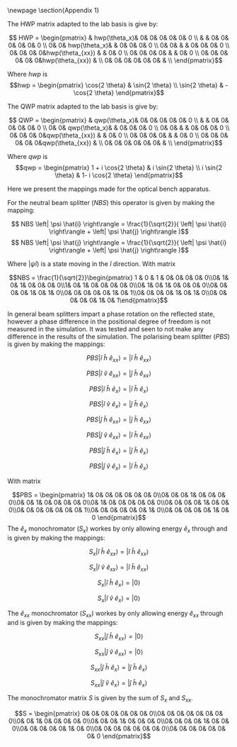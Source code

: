 

\newpage
\section{Appendix 1}

The HWP matrix adapted to the lab basis is give by:

$$ HWP = \begin{pmatrix}
            & hwp(\theta_x)& 0& 0& 0& 0& 0& 0 \\
            & & 0& 0& 0& 0& 0& 0 \\
            0& 0& hwp(\theta_x)& & 0& 0& 0& 0 \\
            0& 0& & & 0& 0& 0& 0 \\
            0& 0& 0& 0&hwp(\theta_{xx}) & & 0& 0 \\
            0& 0& 0& 0& & & 0& 0 \\
            0& 0& 0& 0& 0& 0&hwp(\theta_{xx}) &  \\
            0& 0& 0& 0& 0& 0& & \\
            \end{pmatrix}$$

Where $hwp$ is
$$hwp = \begin{pmatrix} \cos{2 \theta} & \sin{2 \theta} \\ \sin{2 \theta} & -\cos{2 \theta} \end{pmatrix}$$

The QWP matrix adapted to the lab basis is give by:

$$ QWP = \begin{pmatrix}
            & qwp(\theta_x)& 0& 0& 0& 0& 0& 0 \\
            & & 0& 0& 0& 0& 0& 0 \\
            0& 0& qwp(\theta_x)& & 0& 0& 0& 0 \\
            0& 0& & & 0& 0& 0& 0 \\
            0& 0& 0& 0&qwp(\theta_{xx}) & & 0& 0 \\
            0& 0& 0& 0& & & 0& 0 \\
            0& 0& 0& 0& 0& 0&qwp(\theta_{xx}) &  \\
            0& 0& 0& 0& 0& 0& & \\
            \end{pmatrix}$$

Where $qwp$ is
$$qwp = \begin{pmatrix} 1 + i \cos{2 \theta} & i \sin{2 \theta} \\ i \sin{2 \theta} & 1- i \cos{2 \theta} \end{pmatrix}$$

Here we present the mappings made for the optical bench apparatus.

For the neutral beam splitter ($NBS$) this operator is given by making the mapping:

$$ NBS \left| \psi \hat{i} \right\rangle = \frac{1}{\sqrt{2}}( \left| \psi \hat{i} \right\rangle + \left| \psi \hat{j} \right\rangle )$$
$$ NBS \left| \psi \hat{j} \right\rangle = \frac{1}{\sqrt{2}}( \left| \psi \hat{i} \right\rangle + \left| \psi \hat{j} \right\rangle )$$

Where $\left| \psi \hat{i} \right\rangle$ is a state moving in the $\hat{i}$ direction. With matrix

$$NBS = \frac{1}{\sqrt{2}}\begin{pmatrix}
1 & 0 & 1 & 0& 0& 0& 0& 0\\0& 1& 0& 1& 0& 0& 0& 0\\1& 0& 1& 0& 0& 0& 0& 0\\0& 1& 0& 1& 0& 0& 0& 0\\0& 0& 0& 0& 1& 0& 1& 0\\0& 0& 0& 0& 0& 1& 0& 1\\0& 0& 0& 0& 1& 0& 1& 0\\0& 0& 0& 0& 0& 1& 0& 1\end{pmatrix}$$

In general beam splitters impart a phase rotation on the reflected state, however a phase difference in the positional degree of freedom is not measured in the simulation. It was tested and seen to not make any difference in the results of the simulation. The polarising beam splitter ($PBS$) is given by making the mappings:

$$ PBS \left| \hat{i} \ \hat{h} \ \hat{e}_{xx} \right\rangle = \left| \hat{i} \ \hat{h} \ \hat{e}_{xx}  \right\rangle$$

$$ PBS \left| \hat{i} \ \hat{v} \ \hat{e}_{xx} \right\rangle = \left| \hat{j} \ \hat{h} \ \hat{e}_{xx}  \right\rangle$$

$$ PBS \left| \hat{i} \ \hat{h} \ \hat{e}_{x} \right\rangle = \left| \hat{i} \ \hat{h} \ \hat{e}_{x}  \right\rangle$$

$$ PBS \left| \hat{i} \ \hat{v} \ \hat{e}_{x} \right\rangle = \left| \hat{j} \ \hat{h} \ \hat{e}_{x}  \right\rangle$$

$$ PBS \left| \hat{j} \ \hat{h} \ \hat{e}_{xx} \right\rangle = \left| \hat{j} \ \hat{h} \ \hat{e}_{xx} \right\rangle$$

$$ PBS \left| \hat{j} \ \hat{v} \ \hat{e}_{xx} \right\rangle = \left| \hat{i} \ \hat{h} \ \hat{e}_{xx} \right\rangle$$

$$ PBS \left| \hat{j} \ \hat{h} \ \hat{e}_{x} \right\rangle = \left| \hat{j} \ \hat{h} \ \hat{e}_{x} \right\rangle$$

$$ PBS \left| \hat{j} \ \hat{v} \ \hat{e}_{x} \right\rangle = \left| \hat{i} \ \hat{h} \ \hat{e}_{x} \right\rangle$$


With matrix

$$PBS = \begin{pmatrix} 1& 0& 0& 0& 0& 0& 0& 0\\0& 0& 0& 1& 0& 0& 0& 0\\0& 0& 1& 0& 0& 0& 0& 0\\0& 1& 0& 0& 0& 0& 0& 0\\0& 0& 0& 0& 1& 0& 0& 0\\0& 0& 0& 0& 0& 0& 0& 1\\0& 0& 0& 0& 0& 0& 1& 0\\0& 0& 0& 0& 0& 1& 0& 0 \end{pmatrix}$$
The $\hat{e}_x$ monochromator ($S_x$) workes by only allowing energy $\hat{e}_x$ through and is given by making the mappings:

$$ S_x \left| \hat{i} \ \hat{h} \ \hat{e}_{xx} \right\rangle = \left| \hat{i} \ \hat{h} \ \hat{e}_{xx}  \right\rangle$$

$$ S_x \left| \hat{i} \ \hat{v} \ \hat{e}_{xx} \right\rangle = \left| \hat{i} \ \hat{h} \ \hat{e}_{xx}  \right\rangle$$

$$ S_x \left| \hat{i} \ \hat{h} \ \hat{e}_{x} \right\rangle = \left| 0  \right\rangle$$

$$ S_x \left| \hat{i} \ \hat{v} \ \hat{e}_{x} \right\rangle = \left| 0  \right\rangle$$

The $\hat{e}_{xx}$ monochromator ($S_{xx}$) workes by only allowing energy $\hat{e}_{xx}$ through and is given by making the mappings:

$$ S_{xx} \left| \hat{j} \ \hat{h} \ \hat{e}_{xx} \right\rangle = \left| 0 \right\rangle$$

$$ S_{xx} \left| \hat{j} \ \hat{v} \ \hat{e}_{xx} \right\rangle = \left| 0 \right\rangle$$

$$ S_{xx} \left| \hat{j} \ \hat{h} \ \hat{e}_{x} \right\rangle = \left| \hat{j} \ \hat{h} \ \hat{e}_{x} \right\rangle$$

$$ S_{xx} \left| \hat{j} \ \hat{v} \ \hat{e}_{x} \right\rangle = \left| \hat{j} \ \hat{h} \ \hat{e}_{x} \right\rangle$$

The monochromator matrix $S$ is given by the sum of $S_x$ and $S_{xx}$.

$$S = \begin{pmatrix} 0& 0& 0& 0& 0& 0& 0& 0\\0& 0& 0& 0& 0& 0& 0& 0\\0& 0& 1& 0& 0& 0& 0& 0\\0& 0& 0& 1& 0& 0& 0& 0\\0& 0& 0& 0& 1& 0& 0& 0\\0& 0& 0& 0& 0& 1& 0& 0\\0& 0& 0& 0& 0& 0& 0& 0\\0& 0& 0& 0& 0& 0& 0& 0 \end{pmatrix}$$

